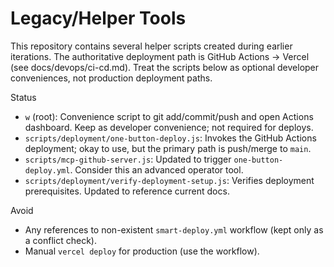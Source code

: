 # Legacy/Helper Tools

This repository contains several helper scripts created during earlier iterations. The authoritative deployment path is GitHub Actions → Vercel (see docs/devops/ci-cd.md). Treat the scripts below as optional developer conveniences, not production deployment paths.

Status
- `w` (root): Convenience script to git add/commit/push and open Actions dashboard. Keep as developer convenience; not required for deploys.
- `scripts/deployment/one-button-deploy.js`: Invokes the GitHub Actions deployment; okay to use, but the primary path is push/merge to `main`.
- `scripts/mcp-github-server.js`: Updated to trigger `one-button-deploy.yml`. Consider this an advanced operator tool.
- `scripts/deployment/verify-deployment-setup.js`: Verifies deployment prerequisites. Updated to reference current docs.

Avoid
- Any references to non-existent `smart-deploy.yml` workflow (kept only as a conflict check).
- Manual `vercel deploy` for production (use the workflow).

